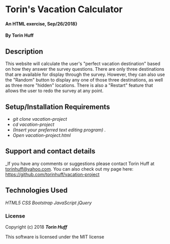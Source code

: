 # Torin's Vacation Calculator

#### An HTML exercise, Sep/26/2018}

#### By Torin Huff

## Description

This website will calculate the user's "perfect vacation destination" based on how they answer the survey questions. There are only three destinations that are available for display through the survey. However, they can also use the "Random" button to display any one of those three destinations, as well as three more "hidden" locations. There is also a "Restart" feature that allows the user to redo the survey at any point.

## Setup/Installation Requirements

* _git clone vacation-project_
* _cd vacation-project_
* _(Insert your preferred text editing program) ._
* _Open vacation-project.html_

## Support and contact details

_If you have any comments or suggestions please contact Torin Huff at torinhuff@yahoo.com. You can also check out my page here: <https://github.com/torinhuff/vacation-project>

## Technologies Used

_HTML5_
_CSS_
_Bootstrap_
_JavaScript_
_jQuery_

### License

Copyright (c) 2018 **_Torin Huff_**

This software is licensed under the MIT license
